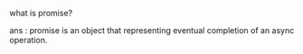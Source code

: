 what is promise?

ans : promise is an object that representing eventual completion of an async operation.
